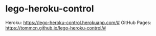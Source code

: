 # lego-heroku-control

Heroku: https://lego-heroku-control.herokuapp.com/#
GitHub Pages: https://tommcn.github.io/lego-heroku-control/#
